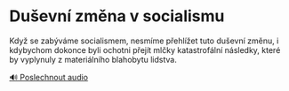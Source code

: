 # Duševní změna v socialismu

<speak>
<prosody rate="95%" pitch="+0%">
<emphasis level="strong">Když se zabýváme socialismem, nesmíme přehlížet tuto duševní změnu</emphasis>, i kdybychom dokonce byli ochotni <emphasis level="moderate">přejít mlčky katastrofální následky, které by vyplynuly z materiálního blahobytu lidstva</emphasis>.
</prosody>
</speak>

[🔊 Poslechnout audio](/data/7-paragraphs/audio/chapter_54/para_006-Kdy-se-zabvme-socialismem-nesmme-pehlet-tu.mp3) 